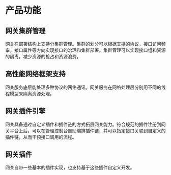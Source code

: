 # 产品功能

## 网关集群管理

网关在部署结构上支持分集群管理。集群的划分可以根据支持的协议，接口访问频率，接口属性等方向实现接口的治理和集群部署。集群管理可以实现接口组和资源的隔离，减少资源的抢占和资源浪费。

## 高性能网络框架支持

网关服务底层能处理多种协议的网络通讯。网关服务在网络处理层分别用不同的线程模型来隔离资源处理。

## 网关插件引擎

网关具备通过自定义插件和插件链的方式拓展网关能力。符合规范的插件注册到网关平台上后，可以在管理控制台自助编排插件链，并可以指定接口关联到自定义的插件链，从而干预接口调用的流程。

## 网关插件

网关自带一些基本的插件实现，也支持基于这些插件自定义开发。
